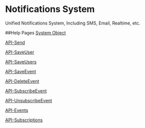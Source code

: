 # Notifications System
Unified Notifications System, Including SMS, Email, Realtime, etc.

##Help Pages
[System Object](https://github.com/altasoft/notifications/wiki/System-Objects)

[API-Send](https://github.com/altasoft/notifications/wiki/API-Send)

[API-SaveUser](https://github.com/altasoft/notifications/wiki/API-SaveUser)

[API-SaveUsers](https://github.com/altasoft/notifications/wiki/API-SaveUsers)

[API-SaveEvent](https://github.com/altasoft/notifications/wiki/API--SaveEvent)

[API-DeleteEvent](https://github.com/altasoft/notifications/wiki/API-DeleteEvent)

[API-SubscribeEvent](https://github.com/altasoft/notifications/wiki/API---SubscribeEvent)

[API-UnsubscribeEvent](https://github.com/altasoft/notifications/wiki/API--UnsubscribeEvent)

[API-Events](https://github.com/altasoft/notifications/wiki/API-Events)

[API-Subscriptions](https://github.com/altasoft/notifications/wiki/API-Subscriptions)
